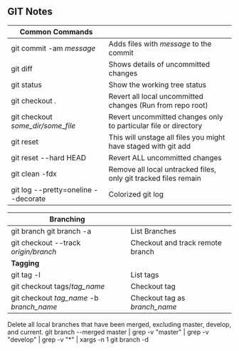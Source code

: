GIT Notes
---------

| **Common Commands**                 ||
|-------------------------------------|--------------------------------------------------------------------|
| git commit -am *message*            | Adds files with *message* to the commit                            |
| git diff                            | Shows details of uncommitted changes                               |
| git status                          | Show the working tree status                                       |
| git checkout .                      | Revert all local uncommitted changes (Run from repo root)          |
| git checkout *some_dir/some_file*   | Revert uncommitted changes only to particular file or directory    |
| git reset                           | This will unstage all files you might have staged with git add     |
| git reset --hard HEAD               | Revert ALL uncommitted changes                                     |
| git clean -fdx                      | Remove all local untracked files, only git tracked files remain    |
| git log --pretty=oneline --decorate | Colorized git log                                                  |

| **Branching**                            ||
|------------------------------------------|---------------------------------|
| git branch git branch -a                 | List Branches                   |
| git checkout --track *origin/branch*     | Checkout and track remote branch|
| **Tagging**                              ||
| git tag -l                               | List tags                       |
| git checkout tags/*tag_name*             | Checkout tag                    |
| git checkout *tag_name* -b *branch_name* | Checkout tag as *branch_name*   |

Delete all local branches that have been merged, excluding master, develop, and current.
git branch --merged master | grep -v "master" | grep -v "develop" | grep -v "*" | xargs -n 1 git branch -d
